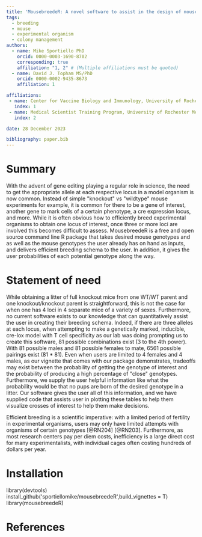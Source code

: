 ```yaml
---
title: 'MousebreedeR: A novel software to assist in the design of mouse breeding strategies for complex genotypes of experimental organisms'
tags:
  - breeding
  - mouse
  - experimental organism
  - colony management
authors:
  - name: Mike Sportiello PhD
    orcid: 0000-0003-1690-8702
    corresponding: true
    affiliation: "1, 2" # (Multiple affiliations must be quoted)
  - name: David J. Topham MS/PhD
    orcid: 0000-0002-9435-8673
    affiliation: 1

affiliations:
 - name: Center for Vaccine Biology and Immunology, University of Rochester Medical Center, Rochester, NY 14642, USA
   index: 1
 - name: Medical Scientist Training Program, University of Rochester Medical Center, Rochester, NY 14642, USA
   index: 2

date: 28 December 2023

bibliography: paper.bib
---
```


# Summary

With the advent of gene editing playing a regular role in science, the need to get the appropriate allele at each respective locus in a model organism is now common. Instead of simple "knockout" vs "wildtype" mouse experiments for example, it is common for there to be a gene of interest, another gene to mark cells of a certain phenotype, a cre expression locus, and more. While it is often obvious how to efficiently breed experimental organisms to obtain one locus of interest, once three or more loci are involved this becomes difficult to assess. MousebreedeR is a free and open source command line R package that takes desired mouse genotypes and as well as the mouse genotypes the user already has on hand as inputs, and delivers efficient breeding schema to the user. In addition, it gives the user probabilities of each potential genotype along the way.

# Statement of need

While obtaining a litter of full knockout mice from one WT/WT parent and one knockout/knockout parent is straightforward, this is not the case for when one has 4 loci in 4 separate mice of a variety of sexes. Furthermore, no current software exists to our knowledge that can quantitatively assist the user in creating their breeding schema. Indeed, if there are three alleles at each locus, when attempting to make a genetically marked, inducible, cre-lox model with T cell specificity as our lab was doing prompting us to create this software, 81 possible combinations exist (3 to the 4th power). With 81 possible males and 81 possible females to mate, 6561 possible pairings exist (81 * 81). Even when users are limited to 4 females and 4 males, as our vignette that comes with our package demonstrates, tradeoffs may exist between the probability of getting the genotype of interest and the probability of producing a high percentage of "close" genotypes. Furthermore, we supply the user helpful information like what the probability would be that no pups are born of the desired genotype in a litter. Our software gives the user all of this information, and we have supplied code that assists user in plotting these tables to help them visualize crosses of interest to help them make decisions.  

Efficient breeding is a scientific imperative: with a limited period of fertility in experimental organisms, users may only have limited attempts with organisms of certain genotypes [@RN204] [@RN203]. Furthermore, as most research centers pay per diem costs, inefficiency is a large direct cost for many experimentalists, with individual cages often costing hundreds of dollars per year. 

# Installation

library(devtools)
install_github('sportiellomike/mousebreedeR',build_vignettes = T)
library(mousebreedeR)

# References
